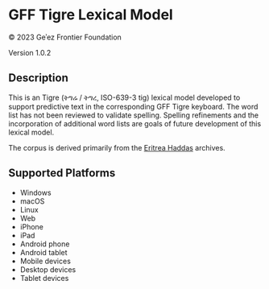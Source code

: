 GFF Tigre Lexical Model
========================

© 2023 Geʾez Frontier Foundation

Version 1.0.2

Description
-----------
This is an Tigre (ትግሬ / ትግረ, ISO-639-3 tig) lexical model developed to support predictive text in the
corresponding GFF Tigre keyboard. The word list has not been reviewed to validate spelling. Spelling 
refinements and the incorporation of additional word lists are goals of future development of this
lexical model.

The corpus is derived primarily from the [Eritrea Haddas](https://shabait.com/category/newspapers/eritrea-haddas/) archives.

Supported Platforms
-------------------
 * Windows
 * macOS
 * Linux
 * Web
 * iPhone
 * iPad
 * Android phone
 * Android tablet
 * Mobile devices
 * Desktop devices
 * Tablet devices

